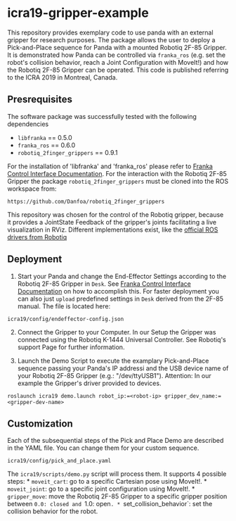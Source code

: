 # icra19-gripper-example
This repository provides exemplary code to use panda with an external gripper for research purposes. The package allows the user to deploy a Pick-and-Place sequence for Panda with a mounted Robotiq 2F-85 Gripper.
It is demonstrated how Panda can be controlled via `franka_ros`
(e.g. set the robot's collision behavior, reach a Joint Configuration with MoveIt!) and how the Robotiq 2F-85 Gripper can be operated. This code is published referring to the ICRA 2019 in Montreal, Canada. 

## Presrequisites
The software package was successfully tested with the following dependencies
  
- `libfranka` == 0.5.0
- `franka_ros` == 0.6.0
- `robotiq_2finger_grippers` == 0.9.1

For the installation of 'libfranka' and 'franka_ros' please refer to [Franka Control Interface Documentation](https://frankaemika.github.io/docs/overview.html). For the interaction with the Robotiq 2F-85 Gripper the package `robotiq_2finger_grippers` must be cloned into the ROS workspace from:

```
https://github.com/Danfoa/robotiq_2finger_grippers
```

This repository was chosen for the control of the Robotiq gripper, because it provides a JointState Feedback of the gripper's joints facilitating a live visualization in RViz. Different implementations exist, like the [official ROS drivers from Robotiq](https://github.com/ros-industrial/robotiq)


## Deployment
 1. Start your Panda and change the End-Effector Settings according to the Robotiq 2F-85 Gripper in `Desk`. See [Franka Control Interface Documentation](https://frankaemika.github.io/docs/overview.html) on how to accomplish this. For faster deployment you can also just `upload` predefined settings in `Desk` derived from the 2F-85 manual. The file is located here:

```
icra19/config/endeffector-config.json
```

 2. Connect the Gripper to your Computer. In our Setup the Gripper was connected using the Robotiq K-1444 Universal Controller. See Robotiq's support Page for further information.

 3. Launch the Demo Script to execute the examplary Pick-and-Place sequence passing your Panda's IP addressi and the USB device name of your Robotiq 2F-85 Gripper (e.g.: "/dev/ttyUSB1"). Attention: In our example the Gripper's driver provided to devices.

```
roslaunch icra19 demo.launch robot_ip:=<robot-ip> gripper_dev_name:=<gripper-dev-name>
```

## Customization
Each of the subsequential steps of the Pick and Place Demo are described in the YAML file. You can change them for your custom sequence.

```
icra19/config/pick_and_place.yaml
```

The `icra19/scripts/demo.py` script will process them. It supports 4 possible steps:
    * `moveit_cart`: go to a specific Cartesian pose using MoveIt!.
    * `moveit_joint`: go to a specific joint configuration using MoveIt!.
    * `gripper_move`: move the Robotiq 2F-85 Gripper to a specific gripper position between `0.0: closed and `1.0: open`.
    * `set_collision_behavior`: set the collision behavior for the robot.

